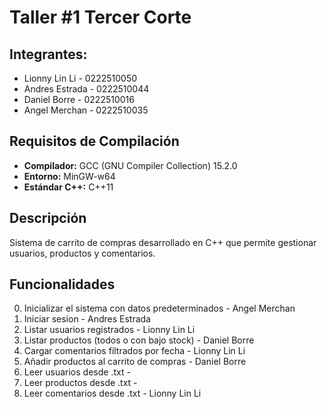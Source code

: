# Taller #1 Tercer Corte

## Integrantes:
- Lionny Lin Li - 0222510050
- Andres Estrada - 0222510044
- Daniel Borre - 0222510016
- Angel Merchan - 0222510035

## Requisitos de Compilación
- **Compilador:** GCC (GNU Compiler Collection) 15.2.0
- **Entorno:** MinGW-w64
- **Estándar C++:** C++11

## Descripción
Sistema de carrito de compras desarrollado en C++ que permite gestionar usuarios, productos y comentarios.

## Funcionalidades
0. Inicializar el sistema con datos predeterminados - Angel Merchan
1. Iniciar sesion - Andres Estrada
2. Listar usuarios registrados - Lionny Lin Li
3. Listar productos (todos o con bajo stock) - Daniel Borre
4. Cargar comentarios filtrados por fecha - Lionny Lin Li
5. Añadir productos al carrito de compras - Daniel Borre
6. Leer usuarios desde .txt -
7. Leer productos desde .txt -
8. Leer comentarios desde .txt - Lionny Lin Li
